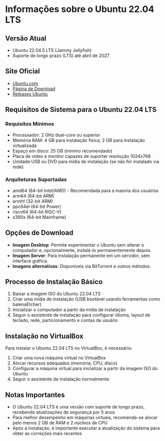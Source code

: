 # Informações sobre o Ubuntu 22.04 LTS

## Versão Atual
- Ubuntu 22.04.5 LTS (Jammy Jellyfish)
- Suporte de longo prazo (LTS) até abril de 2027

## Site Oficial
- [Ubuntu.com](https://ubuntu.com/)
- [Página de Download](https://ubuntu.com/download/desktop)
- [Releases Ubuntu](https://releases.ubuntu.com/jammy/)

## Requisitos de Sistema para o Ubuntu 22.04 LTS

### Requisitos Mínimos
- Processador: 2 GHz dual-core ou superior
- Memória RAM: 4 GB para instalação física, 2 GB para instalação virtualizada
- Espaço em disco: 25 GB (mínimo recomendado)
- Placa de vídeo e monitor capazes de suportar resolução 1024x768
- Unidade USB ou DVD para mídia de instalação (se não for instalado via rede)

### Arquiteturas Suportadas
- amd64 (64-bit Intel/AMD) - Recomendada para a maioria dos usuários
- arm64 (64-bit ARM)
- armhf (32-bit ARM)
- ppc64el (64-bit Power)
- riscv64 (64-bit RISC-V)
- s390x (64-bit Mainframe)

## Opções de Download
- **Imagem Desktop**: Permite experimentar o Ubuntu sem alterar o computador e, opcionalmente, instalá-lo permanentemente depois.
- **Imagem Server**: Para instalação permanente em um servidor, sem interface gráfica.
- **Imagens alternativas**: Disponíveis via BitTorrent e outros métodos.

## Processo de Instalação Básico
1. Baixar a imagem ISO do Ubuntu 22.04 LTS
2. Criar uma mídia de instalação (USB bootável usando ferramentas como balenaEtcher)
3. Inicializar o computador a partir da mídia de instalação
4. Seguir o assistente de instalação para configurar idioma, layout de teclado, rede, particionamento e contas de usuário

## Instalação no VirtualBox
Para instalar o Ubuntu 22.04 LTS no VirtualBox, é necessário:
1. Criar uma nova máquina virtual no VirtualBox
2. Alocar recursos adequados (memória, CPU, disco)
3. Configurar a máquina virtual para inicializar a partir da imagem ISO do Ubuntu
4. Seguir o assistente de instalação normalmente

## Notas Importantes
- O Ubuntu 22.04 LTS é uma versão com suporte de longo prazo, recebendo atualizações de segurança por 5 anos
- Para melhor desempenho em máquinas virtuais, recomenda-se alocar pelo menos 2 GB de RAM e 2 núcleos de CPU
- Após a instalação, é importante executar a atualização do sistema para obter as correções mais recentes

